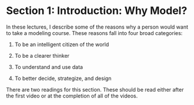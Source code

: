 # Section 1: Introduction: Why Model?

In these lectures, I describe some of the reasons why a person would want to take a modeling course. These reasons fall into four broad categories:

1. To be an intelligent citizen of the world

2. To be a clearer thinker

3. To understand and use data

4. To better decide, strategize, and design

There are two readings for this section. These should be read either after the first video or at the completion of all of the videos.